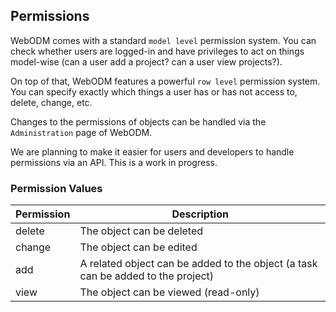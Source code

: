 ## Permissions

WebODM comes with a standard `model level` permission system. You can
check whether users are logged-in and have privileges to act on things
model-wise (can a user add a project? can a user view projects?).

On top of that, WebODM features a powerful `row level` permission system. You can specify exactly which things a user has or has not access to, delete, change, etc.

Changes to the permissions of objects can be handled via the `Administration` page of WebODM. 

We are planning to make it easier for users and developers to handle permissions via an API. This is a work in progress.


### Permission Values

Permission | Description
----- | -----------
delete | The object can be deleted
change | The object can be edited
add | A related object can be added to the object (a task can be added to the project)
view | The object can be viewed (read-only)